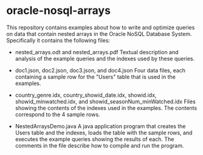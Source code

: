 # oracle-nosql-arrays

This repository contains examples about how to write and optimize queries
on data that contain nested arrays in the Oracle NoSQL Database System.
Specifically it contains the following files:

- nested_arrays.odt and nested_arrays.pdf
  Textual description and analysis of the example queries and the indexes
  used by these queries.

- doc1.json, doc2.json, doc3.json, and doc4.json
  Four data files, each containing a sample row for the "Users" table that is
  used in the examples.

- country_genre.idx, country_showid_date.idx, showid.idx, showid_minwatched.idx,
  and showid_seasonNum_minWatched.idx
  Files showing the contents of the indexes used in the examples. The contents
  correspond to the 4 sample rows.

- NestedArraysDemo.java
  A java application program that creates the Users table and the indexes, loads
  the table with the sample rows, and executes the example queries showing the
  results of each. The comments in the file describe how to compile and run the
  program.


  
